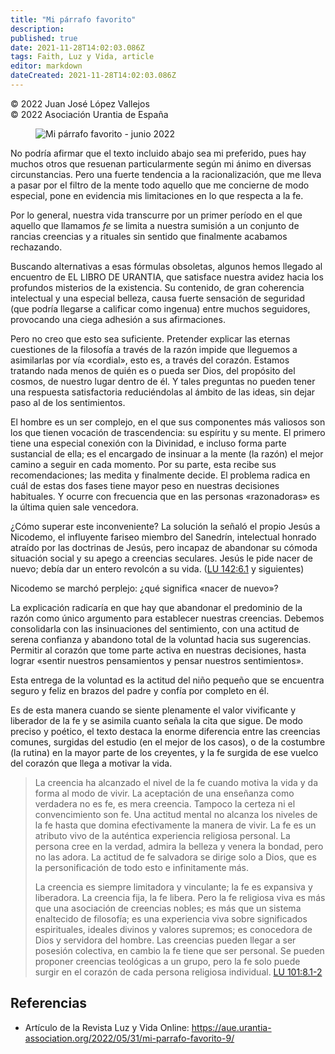 ```yaml
---
title: "Mi párrafo favorito"
description: 
published: true
date: 2021-11-28T14:02:03.086Z
tags: Faith, Luz y Vida, article
editor: markdown
dateCreated: 2021-11-28T14:02:03.086Z
---
```


<p class="v-card v-sheet theme--light grey lighten-3 px-2">© 2022 Juan José López Vallejos<br>© 2022 Asociación Urantia de España</p>

<figure id="Figure_1" class="image urantiapedia">
<img src="../../../output/wikijs/image/article/Luz_y_Vida/LyV_2022_06/Mi-parrafo-favorito-jun-2022.jpg" alt="Mi párrafo favorito - junio 2022">
</figure>

No podría afirmar que el texto incluido abajo sea mi preferido, pues hay muchos otros que resuenan particularmente según mi ánimo en diversas circunstancias. Pero una fuerte tendencia a la racionalización, que me lleva a pasar por el filtro de la mente todo aquello que me concierne de modo especial, pone en evidencia mis limitaciones en lo que respecta a la fe.

Por lo general, nuestra vida transcurre por un primer período en el que aquello que llamamos _fe_ se limita a nuestra sumisión a un conjunto de rancias creencias y a rituales sin sentido que finalmente acabamos rechazando.

Buscando alternativas a esas fórmulas obsoletas, algunos hemos llegado al encuentro de EL LIBRO DE URANTIA, que satisface nuestra avidez hacia los profundos misterios de la existencia. Su contenido, de gran coherencia intelectual y una especial belleza, causa fuerte sensación de seguridad (que podría llegarse a calificar como ingenua) entre muchos seguidores, provocando una ciega adhesión a sus afirmaciones.

Pero no creo que esto sea suficiente. Pretender explicar las eternas cuestiones de la filosofía a través de la razón impide que lleguemos a asimilarlas por vía «cordial», esto es, a través del corazón. Estamos tratando nada menos de quién es o pueda ser Dios, del propósito del cosmos, de nuestro lugar dentro de él. Y tales preguntas no pueden tener una respuesta satisfactoria reduciéndolas al ámbito de las ideas, sin dejar paso al de los sentimientos.

El hombre es un ser complejo, en el que sus componentes más valiosos son los que tienen vocación de trascendencia: su espíritu y su mente. El primero tiene una especial conexión con la Divinidad, e incluso forma parte sustancial de ella; es el encargado de insinuar a la mente (la razón) el mejor camino a seguir en cada momento. Por su parte, esta recibe sus recomendaciones; las medita y finalmente decide. El problema radica en cuál de estas dos fases tiene mayor peso en nuestras decisiones habituales. Y ocurre con frecuencia que en las personas «razonadoras» es la última quien sale vencedora.

¿Cómo superar este inconveniente? La solución la señaló el propio Jesús a Nicodemo, el influyente fariseo miembro del Sanedrín, intelectual honrado atraído por las doctrinas de Jesús, pero incapaz de abandonar su cómoda situación social y su apego a creencias seculares. Jesús le pide nacer de nuevo; debía dar un entero revolcón a su vida. ([LU 142:6.1](/es/The_Urantia_Book/142#p6_1) y siguientes)

Nicodemo se marchó perplejo: ¿qué significa «nacer de nuevo»?

La explicación radicaría en que hay que abandonar el predominio de la razón como único argumento para establecer nuestras creencias. Debemos consolidarla con las insinuaciones del sentimiento, con una actitud de serena confianza y abandono total de la voluntad hacia sus sugerencias. Permitir al corazón que tome parte activa en nuestras decisiones, hasta lograr «sentir nuestros pensamientos y pensar nuestros sentimientos».

Esta entrega de la voluntad es la actitud del niño pequeño que se encuentra seguro y feliz en brazos del padre y confía por completo en él.

Es de esta manera cuando se siente plenamente el valor vivificante y liberador de la fe y se asimila cuanto señala la cita que sigue. De modo preciso y poético, el texto destaca la enorme diferencia entre las creencias comunes, surgidas del estudio (en el mejor de los casos), o de la costumbre (la rutina) en la mayor parte de los creyentes, y la fe surgida de ese vuelco del corazón que llega a motivar la vida.

> La creencia ha alcanzado el nivel de la fe cuando motiva la vida y da forma al modo de vivir. La aceptación de una enseñanza como verdadera no es fe, es mera creencia. Tampoco la certeza ni el convencimiento son fe. Una actitud mental no alcanza los niveles de la fe hasta que domina efectivamente la manera de vivir. La fe es un atributo vivo de la auténtica experiencia religiosa personal. La persona cree en la verdad, admira la belleza y venera la bondad, pero no las adora. La actitud de fe salvadora se dirige solo a Dios, que es la personificación de todo esto e infinitamente más.
> 
> La creencia es siempre limitadora y vinculante; la fe es expansiva y liberadora. La creencia fija, la fe libera. Pero la fe religiosa viva es más que una asociación de creencias nobles; es más que un sistema enaltecido de filosofía; es una experiencia viva sobre significados espirituales, ideales divinos y valores supremos; es conocedora de Dios y servidora del hombre. Las creencias pueden llegar a ser posesión colectiva, en cambio la fe tiene que ser personal. Se pueden proponer creencias teológicas a un grupo, pero la fe solo puede surgir en el corazón de cada persona religiosa individual. [LU 101:8.1-2](/es/The_Urantia_Book/101#p8_1)

## Referencias

- Artículo de la Revista Luz y Vida Online: https://aue.urantia-association.org/2022/05/31/mi-parrafo-favorito-9/